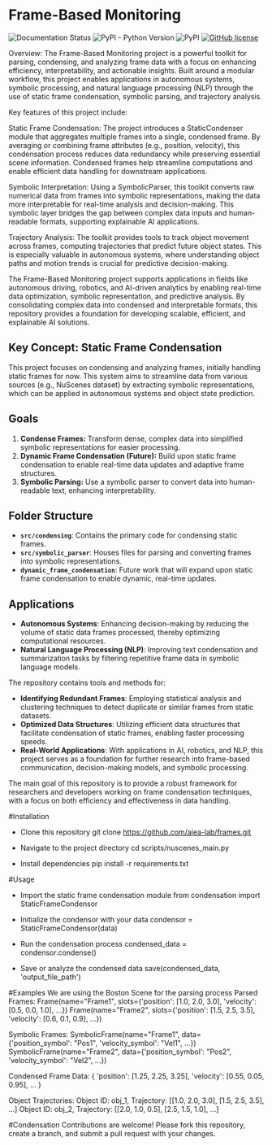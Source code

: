 # Frame-Based Monitoring

<!--- BADGES: START --->

![Documentation Status](https://readthedocs.org/projects/lotus-ai/badge/?version=latest)
![PyPI - Python Version](https://img.shields.io/pypi/pyversions/lotus-ai)
![PyPI](https://img.shields.io/pypi/v/lotus-ai)
[![GitHub license](https://img.shields.io/badge/License-MIT-blu.svg)][#license-gh-package]

[#license-gh-package]: https://lbesson.mit-license.org/

<!--- BADGES: END --->

Overview:
The Frame-Based Monitoring project is a powerful toolkit for parsing, condensing, and analyzing frame data with a focus on enhancing efficiency, interpretability, and actionable insights. Built around a modular workflow, this project enables applications in autonomous systems, symbolic processing, and natural language processing (NLP) through the use of static frame condensation, symbolic parsing, and trajectory analysis.

Key features of this project include:

Static Frame Condensation: The project introduces a StaticCondenser module that aggregates multiple frames into a single, condensed frame. By averaging or combining frame attributes (e.g., position, velocity), this condensation process reduces data redundancy while preserving essential scene information. Condensed frames help streamline computations and enable efficient data handling for downstream applications.

Symbolic Interpretation: Using a SymbolicParser, this toolkit converts raw numerical data from frames into symbolic representations, making the data more interpretable for real-time analysis and decision-making. This symbolic layer bridges the gap between complex data inputs and human-readable formats, supporting explainable AI applications.

Trajectory Analysis: The toolkit provides tools to track object movement across frames, computing trajectories that predict future object states. This is especially valuable in autonomous systems, where understanding object paths and motion trends is crucial for predictive decision-making.

The Frame-Based Monitoring project supports applications in fields like autonomous driving, robotics, and AI-driven analytics by enabling real-time data optimization, symbolic representation, and predictive analysis. By consolidating complex data into condensed and interpretable formats, this repository provides a foundation for developing scalable, efficient, and explainable AI solutions.

## Key Concept: Static Frame Condensation
This project focuses on condensing and analyzing frames, initially handling static frames for now. This system aims to streamline data from various sources (e.g., NuScenes dataset) by extracting symbolic representations, which can be applied in autonomous systems and object state prediction.

## Goals
1. **Condense Frames:** Transform dense, complex data into simplified symbolic representations for easier processing.
2. **Dynamic Frame Condensation (Future):** Build upon static frame condensation to enable real-time data updates and adaptive frame structures.
3. **Symbolic Parsing:** Use a symbolic parser to convert data into human-readable text, enhancing interpretability.

## Folder Structure

- **`src/condensing`**: Contains the primary code for condensing static frames.
- **`src/symbolic_parser`**: Houses files for parsing and converting frames into symbolic representations.
- **`dynamic_frame_condensation`**: Future work that will expand upon static frame condensation to enable dynamic, real-time updates.

## Applications

- **Autonomous Systems**: Enhancing decision-making by reducing the volume of static data frames processed, thereby optimizing computational resources.
- **Natural Language Processing (NLP)**: Improving text condensation and summarization tasks by filtering repetitive frame data in symbolic language models.

The repository contains tools and methods for:
- **Identifying Redundant Frames**: Employing statistical analysis and clustering techniques to detect duplicate or similar frames from static datasets.
- **Optimized Data Structures**: Utilizing efficient data structures that facilitate condensation of static frames, enabling faster processing speeds.
- **Real-World Applications**: With applications in AI, robotics, and NLP, this project serves as a foundation for further research into frame-based communication, decision-making models, and symbolic processing.

The main goal of this repository is to provide a robust framework for researchers and developers working on frame condensation techniques, with a focus on both efficiency and effectiveness in data handling.

#Installation
- Clone this repository
git clone https://github.com/aiea-lab/frames.git

- Navigate to the project directory
cd scripts/nuscenes_main.py

- Install dependencies
pip install -r requirements.txt

#Usage
- Import the static frame condensation module
from condensation import StaticFrameCondensor

- Initialize the condensor with your data
condensor = StaticFrameCondensor(data)

- Run the condensation process
condensed_data = condensor.condense()

- Save or analyze the condensed data
save(condensed_data, 'output_file_path')

#Examples
We are using the Boston Scene for the parsing process
Parsed Frames:
Frame(name="Frame1", slots={'position': [1.0, 2.0, 3.0], 'velocity': [0.5, 0.0, 1.0], ...})
Frame(name="Frame2", slots={'position': [1.5, 2.5, 3.5], 'velocity': [0.6, 0.1, 0.9], ...})

Symbolic Frames:
SymbolicFrame(name="Frame1", data={'position_symbol': "Pos1", 'velocity_symbol': "Vel1", ...})
SymbolicFrame(name="Frame2", data={'position_symbol': "Pos2", 'velocity_symbol': "Vel2", ...})

Condensed Frame Data:
{
    'position': [1.25, 2.25, 3.25],
    'velocity': [0.55, 0.05, 0.95],
    ...
}

Object Trajectories:
Object ID: obj_1, Trajectory: [[1.0, 2.0, 3.0], [1.5, 2.5, 3.5], ...]
Object ID: obj_2, Trajectory: [[2.0, 1.0, 0.5], [2.5, 1.5, 1.0], ...]


#Condensation
Contributions are welcome! Please fork this repository, create a branch, and submit a pull request with your changes.
